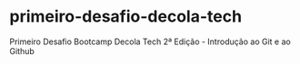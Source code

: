 # primeiro-desafio-decola-tech
Primeiro Desafio Bootcamp Decola Tech 2ª Edição - Introdução ao Git e ao Github 
